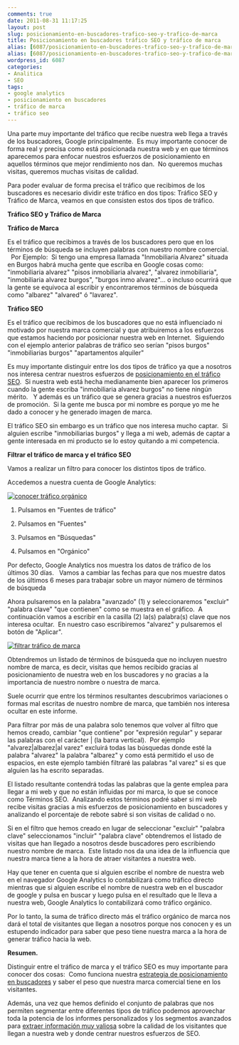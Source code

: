 ```yaml
---
comments: true
date: 2011-08-31 11:17:25
layout: post
slug: posicionamiento-en-buscadores-trafico-seo-y-trafico-de-marca
title: Posicionamiento en buscadores tráfico SEO y tráfico de marca
alias: [6087/posicionamiento-en-buscadores-trafico-seo-y-trafico-de-marca/, 6087/posicionamiento-en-buscadores-trafico-seo-y-trafico-de-marca]
alias: [6087/posicionamiento-en-buscadores-trafico-seo-y-trafico-de-marca/, 6087/posicionamiento-en-buscadores-trafico-seo-y-trafico-de-marca]
wordpress_id: 6087
categories:
- Analitica
- SEO
tags:
- google analytics
- posicionamiento en buscadores
- tráfico de marca
- tráfico seo
---
```


Una parte muy importante del tráfico que recibe nuestra web llega a través de los buscadores, Google principalmente.  Es muy importante conocer de forma real y precisa como está posicionada nuestra web y en que términos aparecemos para enfocar nuestros esfuerzos de posicionamiento en aquellos términos que mejor rendimiento nos dan.  No queremos muchas visitas, queremos muchas visitas de calidad.

Para poder evaluar de forma precisa el tráfico que recibimos de los buscadores es necesario dividir este tráfico en dos tipos: Tráfico SEO y Tráfico de Marca, veamos en que consisten estos dos tipos de tráfico.

**Tráfico SEO y Tráfico de Marca**

**Tráfico de Marca**

Es el tráfico que recibimos a través de los buscadores pero que en los términos de búsqueda se incluyen palabras con nuestro nombre comercial.   Por Ejemplo:  Si tengo una empresa llamada "Inmobiliaria Alvarez" situada en Burgos habrá mucha gente que escriba en Google cosas como: "inmobiliaria alvarez" "pisos inmobiliaria alvarez", "alvarez inmobiliaria", "inmobiliaria alvarez burgos", "burgos inmo alvarez"... o incluso ocurrirá que la gente se equivoca al escribir y encontraremos términos de búsqueda como "albarez" "alvared" ó "lavarez".

**Tráfico SEO**

Es el tráfico que recibimos de los buscadores que no está influenciado ni motivado por nuestra marca comercial y que atribuiremos a los esfuerzos que estamos haciendo por posicionar nuestra web en Internet.  Siguiendo con el ejemplo anterior palabras de tráfico seo serían "pisos burgos" "inmobiliarias burgos" "apartamentos alquiler"

Es muy importante distinguir entre los dos tipos de tráfico ya que a nosotros nos interesa centrar nuestros esfuerzos de [posicionamiento en el tráfico SEO](http://www.alvareznavarro.es/servicios/optimizacion-web/posicionamiento-en-buscadores-seo/).  Si nuestra web está hecha medianamente bien aparecer los primeros cuando la gente escriba "inmobiliaria alvarez burgos" no tiene ningún mérito.   Y además es un tráfico que se genera gracias a nuestros esfuerzos de promoción.  Si la gente me busca por mi nombre es porque yo me he dado a conocer y he generado imagen de marca.

El tráfico SEO sin embargo es un tráfico que nos interesa mucho captar.  Si alguien escribe "inmobiliarias burgos" y llega a mi web, además de captar a gente interesada en mi producto se lo estoy quitando a mi competencia.

**Filtrar el tráfico de marca y el tráfico SEO**

Vamos a realizar un filtro para conocer los distintos tipos de tráfico.

Accedemos a nuestra cuenta de Google Analytics:

[![conocer tráfico orgánico](http://www.alvareznavarro.es/images/2011/08/trafico_organico.png)](http://www.alvareznavarro.es/wp-content/uploads/2011/08/trafico_organico.png)



	
  1. Pulsamos en "Fuentes de tráfico"

	
  2. Pulsamos en "Fuentes"

	
  3. Pulsamos en "Búsquedas"

	
  4. Pulsamos en "Orgánico"


Por defecto, Google Analytics nos muestra los datos de tráfico de los últimos 30 días.   Vamos a cambiar las fechas para que nos muestre datos de los últimos 6 meses para trabajar sobre un mayor número de términos de búsqueda

Ahora pulsaremos en la palabra "avanzado" (1) y seleccionaremos "excluir" "palabra clave" "que contienen" como se muestra en el gráfico.  A continuación vamos a escribir en la casilla (2) la(s) palabra(s) clave que nos interesa ocultar.  En nuestro caso escribiremos "alvarez" y pulsaremos el botón de "Aplicar".


[![filtrar tráfico de marca](http://www.alvareznavarro.es/wp-content/uploads/2011/08/filtro_palabras_clave.png)](http://www.alvareznavarro.es/wp-content/uploads/2011/08/filtro_palabras_clave.png)


Obtendremos un listado de términos de búsqueda que no incluyen nuestro nombre de marca, es decir, visitas que hemos recibido gracias al posicionamiento de nuestra web en los buscadores y no gracias a la importancia de nuestro nombre o nuestra de marca.

Suele ocurrir que entre los términos resultantes descubrimos variaciones o formas mal escritas de nuestro nombre de marca, que también nos interesa ocultar en este informe.

Para filtrar por más de una palabra solo tenemos que volver al filtro que hemos creado, cambiar "que contiene" por "expresión regular" y separar las palabras con el carácter | (la barra vertical).  Por ejemplo "alvarez|albarez|al varez" excluirá todas las búsquedas donde esté la palabra "alvarez" la palabra "albarez" y como está permitido el uso de espacios, en este ejemplo también filtraré las palabras "al varez" si es que alguien las ha escrito separadas.

El listado resultante contendrá todas las palabras que la gente emplea para llegar a mi web y que no están influidas por mi marca, lo que se conoce como Términos SEO.  Analizando estos términos podré saber si mi web recibe visitas gracias a mis esfuerzos de posicionamiento en buscadores y analizando el porcentaje de rebote sabré si son visitas de calidad o no.

Si en el filtro que hemos creado en lugar de seleccionar "excluir" "palabra clave" seleccionamos "incluir" "palabra clave" obtendremos el listado de visitas que han llegado a nosotros desde buscadores pero escribiendo nuestro nombre de marca.  Este listado nos da una idea de la influencia que nuestra marca tiene a la hora de atraer visitantes a nuestra web.

Hay que tener en cuenta que si alguien escribe el nombre de nuestra web en el navegador Google Analytics lo contabilizará como tráfico directo mientras que si alguien escribe el nombre de nuestra web en el buscador de google y pulsa en buscar y luego pulsa en el resultado que le lleva a nuestra web, Google Analytics lo contabilizará como tráfico orgánico.

Por lo tanto, la suma de tráfico directo más el tráfico orgánico de marca nos dará el total de visitantes que llegan a nosotros porque nos conocen y es un estupendo indicador para saber que peso tiene nuestra marca a la hora de generar tráfico hacia la web.

**Resumen.**

Distinguir entre el tráfico de marca y el tráfico SEO es muy importante para conocer dos cosas:  Como funciona nuestra [estrategia de posicionamiento en buscadores](http://www.alvareznavarro.es/servicios/optimizacion-web/posicionamiento-en-buscadores-seo/) y saber el peso que nuestra marca comercial tiene en los visitantes.

Además, una vez que hemos definido el conjunto de palabras que nos permiten segmentar entre diferentes tipos de tráfico podemos aprovechar toda la potencia de los informes personalizados y los segmentos avanzados para [extraer información muy valiosa](http://www.alvareznavarro.es/servicios/consultoria-web/informes-a-medida/) sobre la calidad de los visitantes que llegan a nuestra web y donde centrar nuestros esfuerzos de SEO.
